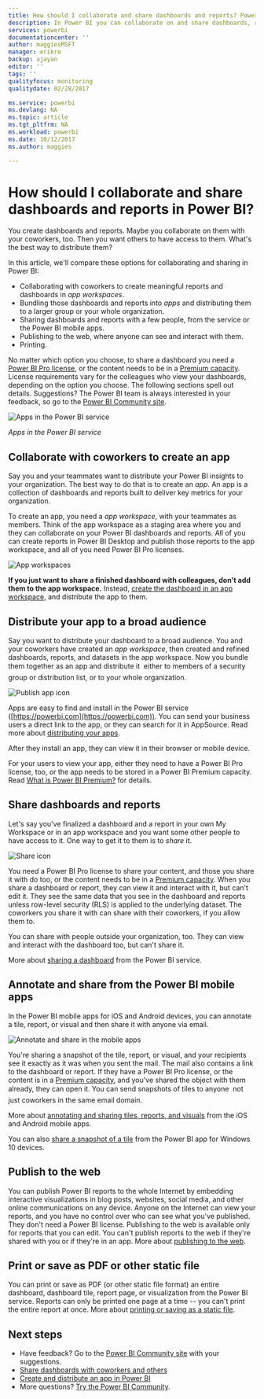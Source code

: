 ```yaml
---
title: How should I collaborate and share dashboards and reports? Power BI
description: In Power BI you can collaborate on and share dashboards, reports, and tiles in several different ways. Each has its advantages.
services: powerbi
documentationcenter: ''
author: maggiesMSFT
manager: erikre
backup: ajayan
editor: ''
tags: ''
qualityfocus: monitoring
qualitydate: 02/28/2017

ms.service: powerbi
ms.devlang: NA
ms.topic: article
ms.tgt_pltfrm: NA
ms.workload: powerbi
ms.date: 10/12/2017
ms.author: maggies

---
```

# How should I collaborate and share dashboards and reports in Power BI?
You create dashboards and reports. Maybe you collaborate on them with your coworkers, too. Then you want others to have access to them. What's the best way to distribute them?

In this article, we'll compare these options for collaborating and sharing in Power BI: 

* Collaborating with coworkers to create meaningful reports and dashboards in *app workspaces*.
* Bundling those dashboards and reports into *apps* and distributing them to a larger group or your whole organization.
* Sharing dashboards and reports with a few people, from the service or the Power BI mobile apps.
* Publishing to the web, where anyone can see and interact with them.
* Printing. 

No matter which option you choose, to share a dashboard you need a [Power BI Pro license](service-free-vs-pro.md), or the content needs to be in a [Premium capacity](service-premium.md). License requirements vary for the colleagues who view your dashboards, depending on the option you choose. The following sections spell out details. Suggestions? The Power BI team is always interested in your feedback, so go to the [Power BI Community site](https://community.powerbi.com/).

![Apps in the Power BI service](media/service-how-to-collaborate-distribute-dashboards-reports/power-bi-apps-home-blog.png)

*Apps in the Power BI service*

## Collaborate with coworkers to create an app
Say you and your teammates want to distribute your Power BI insights to your organization. The best way to do that is to create an *app*. An app is a collection of dashboards and reports built to deliver key metrics for your organization. 

To create an app, you need a *app workspace*, with your teammates as members. Think of the app workspace as a staging area where you and they can collaborate on your Power BI dashboards and reports. All of you can create reports in Power BI Desktop and publish those reports to the app workspace, and all of you need Power BI Pro licenses.

![App workspaces](media/service-how-to-collaborate-distribute-dashboards-reports/power-bi-apps-workspaces.png)

**If you just want to share a finished dashboard with colleagues, don't add them to the app workspace.** Instead, [create the dashboard in an app workspace](service-create-distribute-apps.md), and distribute the app to them. 

## Distribute your app to a broad audience
Say you want to distribute your dashboard to a broad audience. You and your coworkers have created an *app workspace*, then created and refined dashboards, reports, and datasets in the app workspace. Now you bundle them together as an app and distribute it &#151; either to members of a security group or distribution list, or to your whole organization. 

![Publish app icon](media/service-how-to-collaborate-distribute-dashboards-reports/power-bi-app-publish-600.png)

Apps are easy to find and install in the Power BI service ([https://powerbi.com](https://powerbi.com)). You can send your business users a direct link to the app, or they can search for it in AppSource. Read more about [distributing your apps](service-create-distribute-apps.md#distribute-your-app). 

After they install an app, they can view it in their browser or mobile device.

For your users to view your app, either they need to have a Power BI Pro license, too, or the app needs to be stored in a Power BI Premium capacity. Read [What is Power BI Premium?](service-premium.md) for details.

## Share dashboards and reports
Let's say you've finalized a dashboard and a report in your own My Workspace or in an app workspace and you want some other people to have access to it. One way to get it to them is to *share* it. 

![Share icon](media/service-how-to-collaborate-distribute-dashboards-reports/power-bi-share-in-situ.png)

You need a Power BI Pro license to share your content, and those you share it with do too, or the content needs to be in a [Premium capacity](service-premium.md). When you share a dashboard or report, they can view it and interact with it, but can't edit it. They see the same data that you see in the dashboard and reports unless row-level security (RLS) is applied to the underlying dataset. The coworkers you share it with can share with their coworkers, if you allow them to. 

You can share with people outside your organization, too. They can view and interact with the dashboard too, but can't share it. 

More about [sharing a dashboard](powerbi-service-share-unshare-dashboard.md) from the Power BI service.

## Annotate and share from the Power BI mobile apps
In the Power BI mobile apps for iOS and Android devices, you can annotate a tile, report, or visual and then share it with anyone via email. 

![Annotate and share in the mobile apps](media/service-how-to-collaborate-distribute-dashboards-reports/power-bi-iphone-annotate.png)

You're sharing a snapshot of the tile, report, or visual, and your recipients see it exactly as it was when you sent the mail. The mail also contains a link to the dashboard or report. If they have a Power BI Pro license, or the content is in a [Premium capacity](service-premium.md), and you've shared the object with them already, they can open it. You can send snapshots of tiles to anyone &#151; not just coworkers in the same email domain.

More about [annotating and sharing tiles, reports, and visuals](powerbi-mobile-annotate-and-share-a-tile-from-the-iphone-app.md) from the iOS and Android mobile apps.

You can also [share a snapshot of a tile](powerbi-mobile-share-a-tile-from-the-win10phone-app.md) from the Power BI app for Windows 10 devices.

## Publish to the web
You can publish Power BI reports to the whole Internet by embedding interactive visualizations in blog posts, websites, social media, and other online communications on any device. Anyone on the Internet can view your reports, and you have no control over who can see what you've published. They don't need a Power BI license. Publishing to the web is available only for reports that you can edit. You can't publish reports to the web if they're shared with you or if they're in an app. More about [publishing to the web](service-publish-to-web.md).

## Print or save as PDF or other static file
You can print or save as PDF (or other static file format) an entire dashboard, dashboard tile, report page, or visualization from the Power BI service. Reports can only be printed one page at a time -- you can't print the entire report at once. More about [printing or saving as a static file](powerbi-service-print.md).

## Next steps
* Have feedback? Go to the [Power BI Community site](https://community.powerbi.com/) with your suggestions.
* [Share dashboards with coworkers and others](powerbi-service-share-unshare-dashboard.md)
* [Create and distribute an app in Power BI](service-create-distribute-apps.md)
* More questions? [Try the Power BI Community](http://community.powerbi.com/).

